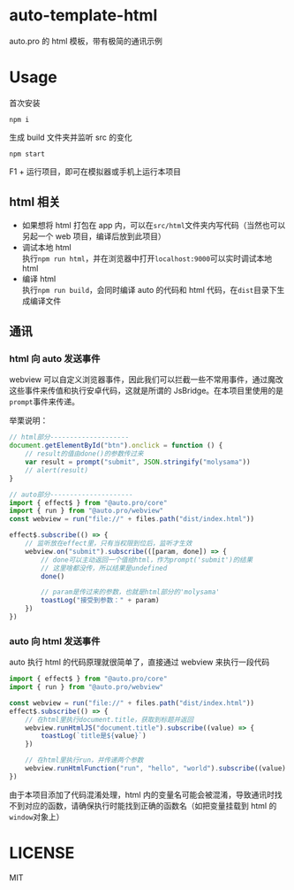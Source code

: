 # auto-template-html

auto.pro 的 html 模板，带有极简的通讯示例

# Usage

首次安装

```
npm i
```

生成 build 文件夹并监听 src 的变化

```
npm start
```

F1 + 运行项目，即可在模拟器或手机上运行本项目

## html 相关

-   如果想将 html 打包在 app 内，可以在`src/html`文件夹内写代码（当然也可以另起一个 web 项目，编译后放到此项目）
-   调试本地 html  
    执行`npm run html`，并在浏览器中打开`localhost:9000`可以实时调试本地html
-   编译 html  
    执行`npm run build`，会同时编译 auto 的代码和 html 代码，在`dist`目录下生成编译文件

## 通讯

### html 向 auto 发送事件

webview 可以自定义浏览器事件，因此我们可以拦截一些不常用事件，通过魔改这些事件来传值和执行安卓代码，这就是所谓的 JsBridge。在本项目里使用的是`prompt`事件来传递。

举栗说明：

```javascript
// html部分--------------------
document.getElementById("btn").onclick = function () {
    // result的值由done()的参数传过来
    var result = prompt("submit", JSON.stringify("molysama"))
    // alert(result)
}

// auto部分---------------------
import { effect$ } from "@auto.pro/core"
import { run } from "@auto.pro/webview"
const webview = run("file://" + files.path("dist/index.html"))

effect$.subscribe(() => {
    // 监听放在effect里，只有当权限到位后，监听才生效
    webview.on("submit").subscribe(([param, done]) => {
        // done可以主动返回一个值给html，作为prompt('submit')的结果
        // 这里啥都没传，所以结果是undefined
        done()

        // param是传过来的参数，也就是html部分的'molysama'
        toastLog("接受到参数：" + param)
    })
})
```

### auto 向 html 发送事件

auto 执行 html 的代码原理就很简单了，直接通过 webview 来执行一段代码

```javascript
import { effect$ } from "@auto.pro/core"
import { run } from "@auto.pro/webview"

const webview = run("file://" + files.path("dist/index.html"))
effect$.subscribe(() => {
    // 在html里执行document.title，获取到标题并返回
    webview.runHtmlJS("document.title").subscribe((value) => {
        toastLog(`title是${value}`)
    })

    // 在html里执行run，并传递两个参数
    webview.runHtmlFunction("run", "hello", "world").subscribe((value) => {})
})
```

由于本项目添加了代码混淆处理，html 内的变量名可能会被混淆，导致通讯时找不到对应的函数，请确保执行时能找到正确的函数名（如把变量挂载到 html 的`window`对象上）

# LICENSE

MIT
